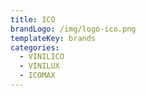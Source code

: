 ```yaml
---
title: ICO
brandLogo: /img/logo-ico.png
templateKey: brands
categories:
  - VINILICO		
  - VINILUX		
  - ICOMAX	
---
```

